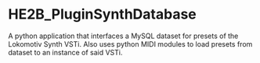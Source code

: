 # HE2B_PluginSynthDatabase
A python application that interfaces a MySQL dataset for presets of the Lokomotiv Synth VSTi. Also uses python MIDI modules to load presets from dataset to an instance of said VSTi.
